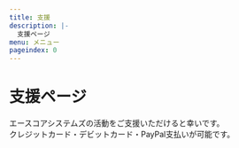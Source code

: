 ```yaml
---
title: 支援
description: |-
  支援ページ
menu: メニュー
pageindex: 0
---
```

# 支援ページ
エースコアシステムズの活動をご支援いただけると幸いです。  
クレジットカード・デビットカード・PayPal支払いが可能です。